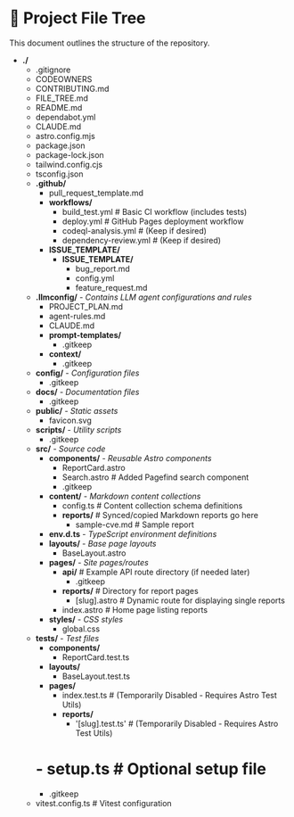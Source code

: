 # 📁 Project File Tree
This document outlines the structure of the repository.
- **./**
    - .gitignore
    - CODEOWNERS
    - CONTRIBUTING.md
    - FILE_TREE.md
    - README.md
    - dependabot.yml
    - CLAUDE.md
    - astro.config.mjs
    - package.json
    - package-lock.json
    - tailwind.config.cjs
    - tsconfig.json
    - **.github/**
        - pull_request_template.md
        - **workflows/**
            - build_test.yml # Basic CI workflow (includes tests)
            - deploy.yml # GitHub Pages deployment workflow
            - codeql-analysis.yml # (Keep if desired)
            - dependency-review.yml # (Keep if desired)
        - **ISSUE_TEMPLATE/**
            - **ISSUE_TEMPLATE/**
                - bug_report.md
                - config.yml
                - feature_request.md
    - **.llmconfig/** - *Contains LLM agent configurations and rules*
        - PROJECT_PLAN.md
        - agent-rules.md
        - CLAUDE.md
        - **prompt-templates/**
            - .gitkeep
        - **context/**
            - .gitkeep
    - **config/** - *Configuration files*
        - .gitkeep
    - **docs/** - *Documentation files*
        - .gitkeep
    - **public/** - *Static assets*
        - favicon.svg
    - **scripts/** - *Utility scripts*
        - .gitkeep
    - **src/** - *Source code*
        - **components/** - *Reusable Astro components*
            - ReportCard.astro
            - Search.astro # Added Pagefind search component
            - .gitkeep
        - **content/** - *Markdown content collections*
            - config.ts # Content collection schema definitions
            - **reports/** # Synced/copied Markdown reports go here
                - sample-cve.md # Sample report
        - **env.d.ts** - *TypeScript environment definitions*
        - **layouts/** - *Base page layouts*
            - BaseLayout.astro
        - **pages/** - *Site pages/routes*
            - **api/** # Example API route directory (if needed later)
                - .gitkeep
            - **reports/** # Directory for report pages
                - [slug].astro # Dynamic route for displaying single reports
            - index.astro # Home page listing reports
        - **styles/** - *CSS styles*
            - global.css
    - **tests/** - *Test files*
        - **components/**
            - ReportCard.test.ts
        - **layouts/**
             - BaseLayout.test.ts
        - **pages/**
            - index.test.ts # (Temporarily Disabled - Requires Astro Test Utils)
            - **reports/**
              - '[slug].test.ts' # (Temporarily Disabled - Requires Astro Test Utils)
        # - setup.ts # Optional setup file
        - .gitkeep
    - vitest.config.ts # Vitest configuration
